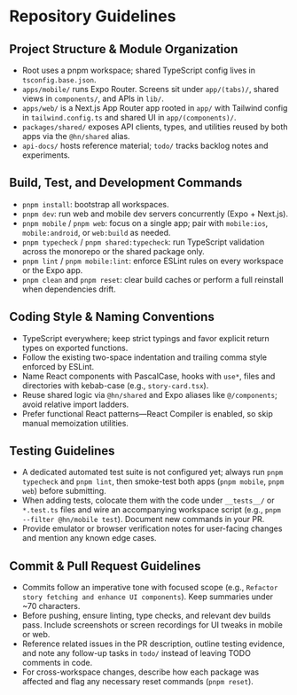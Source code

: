 # Repository Guidelines

## Project Structure & Module Organization
- Root uses a pnpm workspace; shared TypeScript config lives in `tsconfig.base.json`.
- `apps/mobile/` runs Expo Router. Screens sit under `app/(tabs)/`, shared views in `components/`, and APIs in `lib/`.
- `apps/web/` is a Next.js App Router app rooted in `app/` with Tailwind config in `tailwind.config.ts` and shared UI in `app/(components)/`.
- `packages/shared/` exposes API clients, types, and utilities reused by both apps via the `@hn/shared` alias.
- `api-docs/` hosts reference material; `todo/` tracks backlog notes and experiments.

## Build, Test, and Development Commands
- `pnpm install`: bootstrap all workspaces.
- `pnpm dev`: run web and mobile dev servers concurrently (Expo + Next.js).
- `pnpm mobile` / `pnpm web`: focus on a single app; pair with `mobile:ios`, `mobile:android`, or `web:build` as needed.
- `pnpm typecheck` / `pnpm shared:typecheck`: run TypeScript validation across the monorepo or the shared package only.
- `pnpm lint` / `pnpm mobile:lint`: enforce ESLint rules on every workspace or the Expo app.
- `pnpm clean` and `pnpm reset`: clear build caches or perform a full reinstall when dependencies drift.

## Coding Style & Naming Conventions
- TypeScript everywhere; keep strict typings and favor explicit return types on exported functions.
- Follow the existing two-space indentation and trailing comma style enforced by ESLint.
- Name React components with PascalCase, hooks with `use*`, files and directories with kebab-case (e.g., `story-card.tsx`).
- Reuse shared logic via `@hn/shared` and Expo aliases like `@/components`; avoid relative import ladders.
- Prefer functional React patterns—React Compiler is enabled, so skip manual memoization utilities.

## Testing Guidelines
- A dedicated automated test suite is not configured yet; always run `pnpm typecheck` and `pnpm lint`, then smoke-test both apps (`pnpm mobile`, `pnpm web`) before submitting.
- When adding tests, colocate them with the code under `__tests__/` or `*.test.ts` files and wire an accompanying workspace script (e.g., `pnpm --filter @hn/mobile test`). Document new commands in your PR.
- Provide emulator or browser verification notes for user-facing changes and mention any known edge cases.

## Commit & Pull Request Guidelines
- Commits follow an imperative tone with focused scope (e.g., `Refactor story fetching and enhance UI components`). Keep summaries under ~70 characters.
- Before pushing, ensure linting, type checks, and relevant dev builds pass. Include screenshots or screen recordings for UI tweaks in mobile or web.
- Reference related issues in the PR description, outline testing evidence, and note any follow-up tasks in `todo/` instead of leaving TODO comments in code.
- For cross-workspace changes, describe how each package was affected and flag any necessary reset commands (`pnpm reset`).
